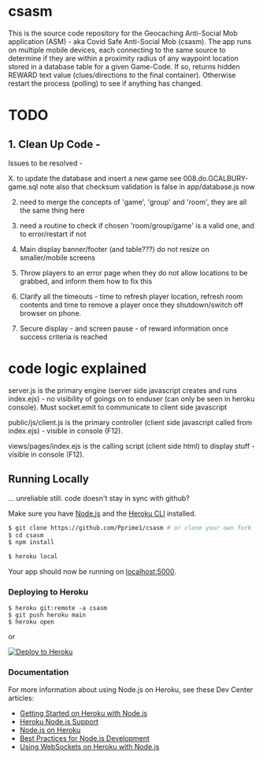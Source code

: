 # csasm
This is the source code repository for the Geocaching Anti-Social Mob application (ASM) - aka Covid Safe Anti-Social Mob (csasm).
The app runs on multiple mobile devices, each connecting to the same source to determine if they are within a proximity radius of any waypoint location stored in a database table for a given Game-Code.
If so, returns hidden REWARD text value (clues/directions to the final container). Otherwise restart the process (polling) to see if anything has changed.


# TODO

## 1. Clean Up Code -

Issues to be resolved - 

X. to update the database and insert a new game see 008.do.GCALBURY-game.sql note also that checksum validation is false in app/database.js now

2. need to merge the concepts of 'game', 'group' and 'room', they are all the same thing here

3. need a routine to check if chosen 'room/group/game' is a valid one, and to error/restart if not

4. Main display banner/footer (and table???) do not resize on smaller/mobile screens

5. Throw players to an error page when they do not allow locations to be grabbed, and inform them how to fix this

6. Clarify all the timeouts - time to refresh player location, refresh room contents and time to remove a player once they shutdown/switch off browser on phone.

7. Secure display - and screen pause - of reward information once success criteria is reached


# code logic explained

server.js    is the primary engine (server side javascript creates and runs index.ejs) - no visibility of goings on to enduser (can only be seen in heroku console). Must socket.emit to communicate to client side javascript

public/js/client.js   is the primary controller (client side javascript called from index.ejs) - visible in console (F12). 

views/pages/index.ejs    is the calling script (client side html) to display stuff  - visible in console (F12).




## Running Locally 
... unreliable still. code doesn't stay in sync with github?

Make sure you have [Node.js](http://nodejs.org/) and the [Heroku CLI](https://cli.heroku.com/) installed.

```sh
$ git clone https://github.com/Pprime1/csasm # or clone your own fork
$ cd csasm
$ npm install

$ heroku local
```

Your app should now be running on [localhost:5000](http://localhost:5000/).

### Deploying to Heroku

```
$ heroku git:remote -a csasm
$ git push heroku main
$ heroku open
```
or

[![Deploy to Heroku](https://www.herokucdn.com/deploy/button.png)](https://heroku.com/deploy)

### Documentation

For more information about using Node.js on Heroku, see these Dev Center articles:

- [Getting Started on Heroku with Node.js](https://devcenter.heroku.com/articles/getting-started-with-nodejs)
- [Heroku Node.js Support](https://devcenter.heroku.com/articles/nodejs-support)
- [Node.js on Heroku](https://devcenter.heroku.com/categories/nodejs)
- [Best Practices for Node.js Development](https://devcenter.heroku.com/articles/node-best-practices)
- [Using WebSockets on Heroku with Node.js](https://devcenter.heroku.com/articles/node-websockets)
